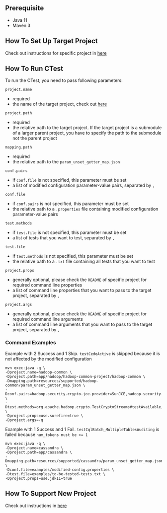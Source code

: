 ## Prerequisite
- Java 11
- Maven 3

## How To Set Up Target Project
Check out instructions for specific project in [here](./resources/supported/)

## How To Run CTest
To run the CTest, you need to pass following parameters:

`project.name`
- required
- the name of the target project, check out [here](./resources/supported/)

`project.path`
- required
- the relative path to the target project. If the target project is a submodule of a larger parent project, you have to specify the path to the submodule not the parent project

`mapping.path`
- required
- the relative path to the `param_unset_getter_map.json`

`conf.pairs`
- if `conf.file` is not specified, this parameter must be set
- a list of modified configuration parameter-value pairs, separated by `,`

`conf.file`
- if `conf.pairs` is not specified, this parameter must be set
- the relative path to a `.properties` file containing modified configuration parameter-value pairs

`test.methods`
- if `test.file` is not specified, this parameter must be set
- a list of tests that you want to test, separated by `,`

`test.file`
- if `test.methods` is not specified, this parameter must be set
- the relative path to a `.txt` file containing all tests that you want to test

`project.props`
- generally optional, please check the `README` of specific project for required command line properties
- a list of command line properties that you want to pass to the target project, separated by `,`

`project.args`
- generally optional, please check the `README` of specific project for required command line arguments
- a list of command line arguments that you want to pass to the target project, separated by `,`

### Command Examples
Example with 2 Success and 1 Skip. `testCedeActive` is skipped because it is not affected by the modified configuration
```
mvn exec:java -q \
-Dproject.name=hadoop-common \
-Dproject.path=app/hadoop/hadoop-common-project/hadoop-common \
-Dmapping.path=resources/supported/hadoop-common/param_unset_getter_map.json \
-Dconf.pairs=hadoop.security.crypto.jce.provider=SunJCE,hadoop.security.crypto.cipher.suite=AES/CTR/NoPadding \
-Dtest.methods=org.apache.hadoop.crypto.TestCryptoStreams#testAvailable,org.apache.hadoop.crypto.TestCryptoStreamsNormal#testSkip,org.apache.hadoop.ha.TestZKFailoverController#testCedeActive \
-Dproject.props=use.surefire=true \
-Dproject.args=-q
```

Example with 1 Success and 1 Fail. `testCqlBatch_MultipleTablesAuditing` is failed because `num_tokens must be >= 1`
```
mvn exec:java -q \
-Dproject.name=cassandra \
-Dproject.path=app/cassandra \
-Dmapping.path=resources/supported/cassandra/param_unset_getter_map.json \
-Dconf.file=examples/modified-config.properties \
-Dtest.file=examples/to-be-tested-tests.txt \
-Dproject.props=use.jdk11=true
```

## How To Support New Project
Check out instructions in [here](./docs/Support-New-Project.md)